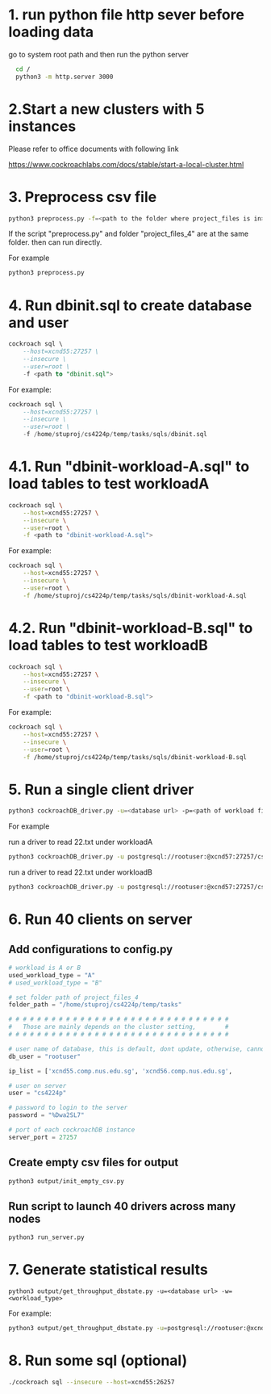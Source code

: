 # 1. run python file http sever before loading data

go to system root path and then run the python server

```bash
  cd /
  python3 -m http.server 3000
```

# 2.Start a new clusters with 5 instances

Please refer to office documents with following link

https://www.cockroachlabs.com/docs/stable/start-a-local-cluster.html

# 3.  Preprocess csv file


```bash
python3 preprocess.py -f=<path to the folder where project_files is in>
```

If the script "preprocess.py" and folder "project_files_4" are at the same folder. then can run directly. 

For example

```bash
python3 preprocess.py
```

# 4.  Run dbinit.sql to create database and user

```sql
cockroach sql \
    --host=xcnd55:27257 \
    --insecure \
    --user=root \
    -f <path to "dbinit.sql">
```

For example:

```sql
cockroach sql \
    --host=xcnd55:27257 \
    --insecure \
    --user=root \
    -f /home/stuproj/cs4224p/temp/tasks/sqls/dbinit.sql    
```

# 4.1. Run "dbinit-workload-A.sql" to load tables to test workloadA


```bash
cockroach sql \
    --host=xcnd55:27257 \
    --insecure \
    --user=root \
    -f <path to "dbinit-workload-A.sql">
```

For example:

```bash
cockroach sql \
    --host=xcnd55:27257 \
    --insecure \
    --user=root \
    -f /home/stuproj/cs4224p/temp/tasks/sqls/dbinit-workload-A.sql
```

# 4.2. Run "dbinit-workload-B.sql" to load tables to test workloadB


```bash
cockroach sql \
    --host=xcnd55:27257 \
    --insecure \
    --user=root \
    -f <path to "dbinit-workload-B.sql">
```

For example:

```bash
cockroach sql \
    --host=xcnd55:27257 \
    --insecure \
    --user=root \
    -f /home/stuproj/cs4224p/temp/tasks/sqls/dbinit-workload-B.sql
```

# 5. Run a single client driver

```bash
python3 cockroachDB_driver.py -u=<database url> -p=<path of workload files> -w=<workload_type>
```

For example

run a driver to read 22.txt under workloadA

```bash
python3 cockroachDB_driver.py -u postgresql://rootuser:@xcnd57:27257/cs5424db -p /home/stuproj/cs4224p/temp/tasks/project_files_4/xact_files_A/22.txt -w A
```

run a driver to read 22.txt under workloadB

```bash
python3 cockroachDB_driver.py -u postgresql://rootuser:@xcnd57:27257/cs5424db -p /home/stuproj/cs4224p/temp/tasks/project_files_4/xact_files_B/22.txt -w B
```

# 6. Run 40 clients on server

## Add configurations to config.py

```python
# workload is A or B
used_workload_type = "A"
# used_workload_type = "B"

# set folder path of project_files_4
folder_path = "/home/stuproj/cs4224p/temp/tasks"

# # # # # # # # # # # # # # # # # # # # # # # # # # # # # # #
#   Those are mainly depends on the cluster setting,        #
# # # # # # # # # # # # # # # # # # # # # # # # # # # # # # #

# user name of database, this is default, dont update, otherwise, cannot do query.
db_user = "rootuser"

ip_list = ['xcnd55.comp.nus.edu.sg', 'xcnd56.comp.nus.edu.sg',          'xcnd57.comp.nus.edu.sg','xcnd58.comp.nus.edu.sg','xcnd59.comp.nus.edu.sg']

# user on server
user = "cs4224p"

# password to login to the server
password = "%Dwa2SL7"

# port of each cockroachDB instance
server_port = 27257
```

## Create empty csv files for output


```bash
python3 output/init_empty_csv.py
```

## Run script to launch 40 drivers across many nodes

```bash
python3 run_server.py
```

# 7. Generate statistical results

```
python3 output/get_throughput_dbstate.py -u=<database url> -w=<workload_type>
```

For example:

```bash
python3 output/get_throughput_dbstate.py -u=postgresql://rootuser:@xcnd57:27257/cs5424db -w=A
```

# 8. Run some sql (optional)

```bash
./cockroach sql --insecure --host=xcnd55:26257
```

